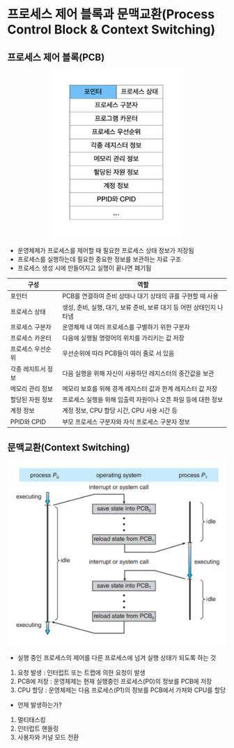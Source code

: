 # 프로세스 제어 블록과 문맥교환(Process Control Block & Context Switching)

## 프로세스 제어 블록(PCB)

<div align=center>
    <img src="../assets/PCB.png" width="300"/>
</div>

- 운영체제가 프로세스를 제어할 때 필요한 프로세스 상태 정보가 저장됨
- 프로세스를 실행하는데 필요한 중요한 정보를 보관하는 자료 구조
- 프로세스 생성 시에 만들어지고 실행이 끝나면 폐기됨

| 구성               | 역할                                                                 |
| ------------------ | -------------------------------------------------------------------- |
| 포인터             | PCB를 연결하여 준비 상태나 대기 상태의 큐를 구현할 때 사용           |
| 프로세스 상태      | 생성, 준비, 실행, 대기, 보류 준비, 보류 대기 등 어떤 상태인지 나타냄 |
| 프로세스 구분자    | 운영체제 내 여러 프로세스를 구별하기 위한 구분자                     |
| 프로세스 카운터    | 다음에 실행될 명령어의 위치를 가리키는 값 저장                       |
| 프로세스 우선순위  | 우선순위에 따라 PCB들이 여러 줄로 서 있음                            |
| 각종 레지트서 정보 | 다음 실행을 위해 자신이 사용하던 레지스터의 중간값을 보관            |
| 메모리 관리 정보   | 메모리 보호를 위해 경계 레지스터 값과 한계 레지스터 값 저장          |
| 할당된 자원 정보   | 프로세스 실행을 위해 입출력 자원이나 오픈 파일 등에 대한 정보        |
| 계정 정보          | 계정 정보, CPU 할당 시간, CPU 사용 시간 등                           |
| PPID와 CPID        | 부모 프로세스 구분자와 자식 프로세스 구분자 정보                     |

## 문맥교환(Context Switching)

<div align=center>
    <img src="../assets/Context Switching.png" width="500"/>
</div>

- 실행 중인 프로세스의 제어를 다른 프로세스에 넘겨 실행 상태가 되도록 하는 것

1. 요청 발생 : 인터럽트 또는 트랩에 의한 요청이 발생
2. PCB에 저장 : 운영체제는 현재 실행중인 프로세스(P0)의 정보를 PCB에 저장
3. CPU 할당 : 운영체제는 다음 프로세스(P1)의 정보를 PCB에서 가져와 CPU를 할당

- 언제 발생하는가?

1. 멀티태스킹
2. 인터럽트 핸들링
3. 사용자와 커널 모드 전환

